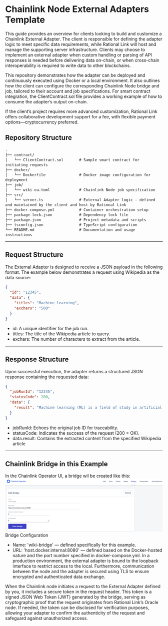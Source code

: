 # Chainlink Node External Adapters Template
This guide provides an overview for clients looking to build and customize a Chainlink External Adapter. The client is responsible for defining the adapter logic to meet specific data requirements, while Rational Link will host and manage the supporting server infrastructure. Clients may choose to implement an external adapter when custom handling or parsing of API responses is needed before delivering data on-chain, or when cross-chain interoperability is required to write data to other blockchains.

This repository demonstrates how the adapter can be deployed and continuously executed using Docker or a local environment. It also outlines how the client can configure the corresponding Chainlink Node bridge and job, tailored to their account and job specifications. For smart contract integration, the ClientContract.sol file provides a working example of how to consume the adapter’s output on-chain.

If the client’s project requires more advanced customization, Rational Link offers collaborative development support for a fee, with flexible payment options—cryptocurrency preferred.


## Repository Structure
```
.
├── contract/
│   └── ClientContract.sol       # Sample smart contract for initiating requests
├── docker/
│   └── Dockerfile               # Docker image configuration for deployment
├── job/
│   └── wiki-ea.toml             # Chainlink Node job specification
├── src/
│   └── server.ts                # External Adapter logic — defined and maintained by the client and host by Rational Link
├── docker-compose.yml           # Container orchestration setup
├── package-lock.json            # Dependency lock file
├── package.json                 # Project metadata and scripts
├── tsconfig.json                # TypeScript configuration
└── README.md                    # Documentation and usage instructions
```
---

## Request Structure
The External Adapter is designed to receive a JSON payload in the following format. The example below demonstrates a request using Wikipedia as the data source:
```json
{
  "id": "12345",
  "data": {
    "titles": "Machine_learning",
    "exchars": "500"
  }
}
```
- id: A unique identifier for the job run.
- titles: The title of the Wikipedia article to query.
- exchars: The number of characters to extract from the article.

---
## Response Structure
Upon successful execution, the adapter returns a structured JSON response containing the requested data:
```json
{
  "jobRunId": "12345",
  "statusCode": 200,
  "data": {
    "result": "Machine learning (ML) is a field of study in artificial intelligence concerned with the development and study of statistical algorithms that can learn from data and generalise to unseen data, and thus perform tasks without explicit instructions. Within a subdiscipline in machine learning, advances in the field of deep learning have allowed neural networks, a class of statistical algorithms, to surpass many previous machine learning approaches in performance. ML finds application in many fields.." 
  }
}
```
- jobRunId: Echoes the original job ID for traceability.
- statusCode: Indicates the success of the request (200 = OK).
- data.result: Contains the extracted content from the specified Wikipedia article

---
## Chainlink Bridge in this Example

In the Chainlink Operator UI, a bridge wil be created like this:
![Alt text](./job/snapshot_wiki-bridge.png)
Bridge Configuration
- Name: 'wiki-bridge' — defined specifically for this example.
- URL: 'host.docker.internal:8080' — defined based on the Docker-hosted nature and the port number specified in docker-compose.yml. In a production environment, the external adapter is bound to the loopback interface to restrict access to the local. Furthermore, communication between the node and the adapter is secured using TLS to ensure encrypted and authenticated data exchange.

When the Chainlink node initiates a request to the External Adapter defined by you, it includes a secure token in the request header. This token is a signed JSON Web Token (JWT) generated by the bridge, serving as cryptographic proof that the request originates from Rational Link’s Oracle node. If needed, the token can be disclosed for verification purposes, allowing your adapter to confirm the authenticity of the request and safeguard against unauthorized access.

